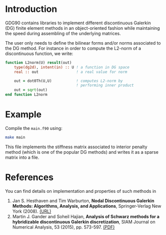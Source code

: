 # Introduction

GDG90 contains libraries to implement different discontinuous Galerkin
(DG) finite element methods in an object-oriented fashion while
maintaining the speed during assembling of the underlying matrices.

The user only needs to define the bilinear forms and/or norms
associated to the DG method. For instance in order to compute the
L2-norm of a discontinuous function, we write:

```fortran
function L2norm(U) result(out)
	type(dg2d), intent(in) :: U ! a function in DG space
	real :: out                 ! a real value for norm

	out = dot0Th(U,U)           ! computes L2-norm by 
                                ! performing inner product
	out = sqrt(out)
end function L2norm
```


# Example

Compile the `main.f90` using:
```bash
make main
```

This file implements the stiffness matrix associated to interior
penalty method (which is one of the popular DG methods) and writes it
as a sparse matrix into a file. 

# References 

You can find details on implementation and properties of such methods
in
1. Jan S. Hesthaven and Tim Warburton,
   **Nodal Discontinuous Galerkin Methods: Algorithms, Analysis, and
   Applications**, Springer-Verlag New York (2008).
   [(URL)](http://www.springer.com/us/book/9780387720654)
2. Martin J. Gander and Soheil Hajian,
   **Analysis of Schwarz methods for a hybridizable discontinuous
   Galerkin discretization**, SIAM Journal on Numerical Analysis, 53
   (2015), pp. 573-597.
   [(PDF)](http://www.math.hu-berlin.de/~hajianso/pub/96185.pdf)
